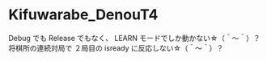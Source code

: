 # Kifuwarabe_DenouT4

Debug でも Release でもなく、 LEARN モードでしか動かない☆（＾～＾）？  
将棋所の連続対局で ２局目の isready に反応しない☆（＾～＾）？  

